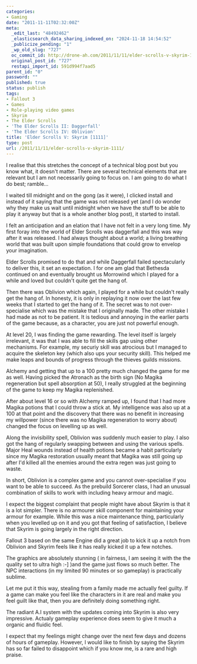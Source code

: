 ```yaml
---
categories:
- Gaming
date: "2011-11-11T02:32:00Z"
meta:
  _edit_last: "48492462"
  _elasticsearch_data_sharing_indexed_on: "2024-11-18 14:54:52"
  _publicize_pending: "1"
  _wp_old_slug: "727"
  oc_commit_id: http://drone-ah.com/2011/11/11/elder-scrolls-v-skyrim-1111/1320978723
  original_post_id: "727"
  restapi_import_id: 591d994f7aad5
parent_id: "0"
password: ""
published: true
status: publish
tags:
- Fallout 3
- Games
- Role-playing video games
- Skyrim
- The Elder Scrolls
- 'The Elder Scrolls II: Daggerfall'
- 'The Elder Scrolls IV: Oblivion'
title: 'Elder Scrolls V: Skyrim [1111]'
type: post
url: /2011/11/11/elder-scrolls-v-skyrim-1111/
---
```


I realise that this stretches the concept of a technical blog post but you know
what, it doesn't matter. There are several technical elements that are relevant
but I am not necessarily going to focus on. I am going to do what I do best;
ramble...

I waited till midnight and on the gong (as it were), I clicked install and
instead of it saying that the game was not released yet (and I do wonder why
they make us wait until midnight when we have the stuff to be able to play it
anyway but that is a whole another blog post), it started to install.

I felt an anticipation and an elation that I have not felt in a very long time.
My first foray into the world of Elder Scrolls was daggerfall and this was way
after it was released. I had always thought about a world; a living breathing
world that was built upon simple foundations that could grow to envelop your
imagination.

Elder Scrolls promised to do that and while Daggerfall failed spectacularly to
deliver this, it set an expectation. I for one am glad that Bethesda continued
on and eventually brought us Morrowind which I played for a while and loved but
couldn't quite get the hang of.

<!--more-->

Then there was Oblivion which again, I played for a while but couldn't really
get the hang of. In honesty, it is only in replaying it now over the last few
weeks that I started to get the hang of it. The secret was to not
over-specialise which was the mistake that I originally made. The other mistake
I had made as not to be patient. It is tedious and annoying in the earlier parts
of the game because, as a character, you are just not powerful enough.

At level 20, I was finding the game rewarding. The level itself is largely
irrelevant, it was that I was able to fill the skills gap using other
mechanisms. For example, my securiy skill was atrocious but I managed to acquire
the skeleton key (which also ups your security skill). This helped me make leaps
and bounds of progress through the thieves guilds missions.

Alchemy and getting that up to a 100 pretty much changed the game for me as
well. Having picked the Atronach as the birth sign (No Magika regeneration but
spell absorption at 50), I really struggled at the beginning of the game to keep
my Magika replenished.

After about level 16 or so with Alchemy ramped up, I found that I had more
Magika potions that I could throw a stick at. My intelligence was also up at a
100 at that point and the discovery that there was no benefit in increasing my
willpower (since there was no Magika regeneration to worry about) changed the
focus on levelling up as well.

Along the invisibility spell, Oblivion was suddenly much easier to play. I also
got the hang of regularly swapping between and using the various spells. Major
Heal wounds instead of health potions became a habit particularly since my
Magika restoration usually meant that Magika was still going up after I'd killed
all the enemies around the extra regen was just going to waste.

In short, Oblivion is a complex game and you cannot over-specialise if you want
to be able to succeed. As the prebuild Sorcerer class, I had an unusual
combination of skills to work with including heavy armour and magic.

I expect the biggest complaint that people might have about Skyrim is that it is
a lot simpler. There is no armourer skill component for maintaining your armour
for example. While this was a nice maintenance thing, particularly when you
levelled up on it and you got that feeling of satisfaction, I believe that
Skyrim is going largely in the right direction.

Fallout 3 based on the same Engine did a great job to kick it up a notch from
Oblivion and Skyrim feels like it has really kicked it up a few notches.

The graphics are absolutely stunning ( in fairness, I am seeing it with the the
quality set to ultra high :-] )and the game just flows so much better. The NPC
interactions (in my limited 90 minutes or so gameplay) is practically sublime.

Let me put it this way, stealing from a family made me actually feel guilty. If
a game can make you feel like the characters in it are real and make you feel
guilt like that, then you are definitely doing something right.

The radiant A.I system with the updates coming into Skyrim is also very
impressive. Actualy gameplay experience does seem to give it much a organic and
fluidic feel.

I expect that my feelings might change over the next few days and dozens of
hours of gameplay. However, I would like to finish by saying the Skyrim has so
far failed to disappoint which if you know me, is a rare and high praise.

